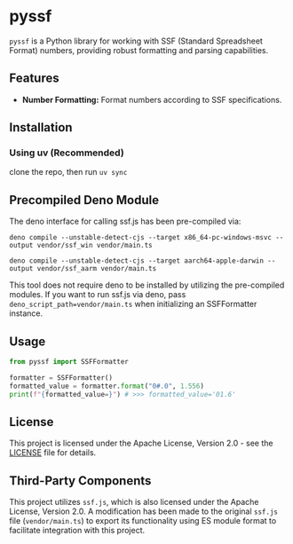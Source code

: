# pyssf

`pyssf` is a Python library for working with SSF (Standard Spreadsheet Format)
numbers, providing robust formatting and parsing capabilities.

## Features

- **Number Formatting:** Format numbers according to SSF specifications.

## Installation

### Using uv (Recommended)

clone the repo, then run `uv sync`

## Precompiled Deno Module

The deno interface for calling ssf.js has been pre-compiled via:
```
deno compile --unstable-detect-cjs --target x86_64-pc-windows-msvc --output vendor/ssf_win vendor/main.ts

deno compile --unstable-detect-cjs --target aarch64-apple-darwin --output vendor/ssf_aarm vendor/main.ts
```

This tool does not require deno to be installed by utilizing the pre-compiled modules. If you want to run ssf.js via deno, pass `deno_script_path=vendor/main.ts` when initializing an SSFFormatter instance.

## Usage

```python
from pyssf import SSFFormatter

formatter = SSFFormatter()
formatted_value = formatter.format("0#.0", 1.556)
print(f"{formatted_value=}") # >>> formatted_value='01.6'
```

## License

This project is licensed under the Apache License, Version 2.0 - see the
[LICENSE](LICENSE) file for details.

## Third-Party Components

This project utilizes `ssf.js`, which is also licensed under the Apache License,
Version 2.0. A modification has been made to the original `ssf.js` file
(`vendor/main.ts`) to export its functionality using ES module format to
facilitate integration with this project.
